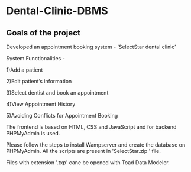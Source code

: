 # Dental-Clinic-DBMS

## Goals of the project
Developed an appointment booking system -
 ‘SelectStar dental clinic’
 
System Functionalities -

1)Add a patient

2)Edit patient’s information

3)Select dentist and book an appointment

4)View Appointment History

5)Avoiding Conflicts for Appointment Booking

The frontend is based on HTML, CSS and JavaScript and for backend PHPMyAdmin is used.

Please follow the steps to install Wampserver and create the database on PHPMyAdmin. All the scripts are present in 'SelectStar.zip ' file.

Files with extension '.txp' cane be opened with Toad Data Modeler.
